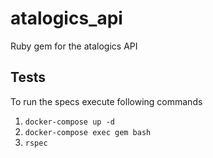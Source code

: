 # atalogics_api
Ruby gem for the atalogics API

## Tests
To run the specs execute following commands
1. `docker-compose up -d`
2. `docker-compose exec gem bash`
3. `rspec`
